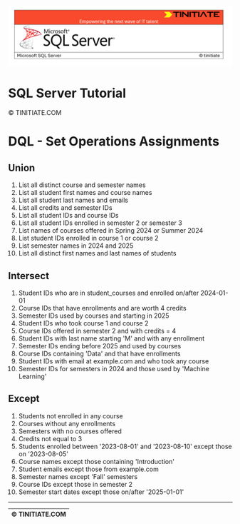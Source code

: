 ![SQL Server Tinitiate Image](../../../sqlserver-sql/sqlserver.png)

# SQL Server Tutorial

&copy; TINITIATE.COM

# DQL - Set Operations Assignments

## Union
1. List all distinct course and semester names
2. List all student first names and course names
3. List all student last names and emails
4. List all credits and semester IDs
5. List all student IDs and course IDs
6. List all student IDs enrolled in semester 2 or semester 3
7. List names of courses offered in Spring 2024 or Summer 2024
8. List student IDs enrolled in course 1 or course 2
9. List semester names in 2024 and 2025
10. List all distinct first names and last names of students

## Intersect
1. Student IDs who are in student_courses and enrolled on/after 2024-01-01
2. Course IDs that have enrollments and are worth 4 credits
3. Semester IDs used by courses and starting in 2025
4. Student IDs who took course 1 and course 2
5. Course IDs offered in semester 2 and with credits = 4
6. Student IDs with last name starting 'M' and with any enrollment
7. Semester IDs ending before 2025 and used by courses
8. Course IDs containing 'Data' and that have enrollments
9. Student IDs with email at example.com and who took any course
10. Semester IDs for semesters in 2024 and those used by 'Machine Learning'

## Except
1. Students not enrolled in any course
2. Courses without any enrollments
3. Semesters with no courses offered
4. Credits not equal to 3
5. Students enrolled between '2023-08-01' and '2023-08-10' except those on '2023-08-05'
6. Course names except those containing 'Introduction'
7. Student emails except those from example.com
8. Semester names except 'Fall' semesters
9. Course IDs except those in semester 2
10. Semester start dates except those on/after '2025-01-01'

***
| &copy; TINITIATE.COM |
|----------------------|
